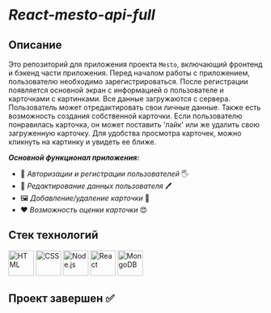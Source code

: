 # _React-mesto-api-full_

## Описание
 Это репозиторий для приложения проекта `Mesto`, включающий фронтенд и бэкенд части приложения. Перед началом работы с приложением, пользователю необходимо зарегистрироваться. После регистрации появляется основной экран с информацией о пользователе и карточками с картинками. Все данные загружаются с сервера. Пользователь может отредактировать свои личные данные. Также есть возможность создания собственной карточки. Если пользователю понравилась карточка, он может поставить 'лайк' или же удалить свою загруженную карточку. Для удобства просмотра карточек, можно кликнуть на картинку и увидеть ее ближе.
 
***Основной функционал приложения:***

 * 🔐 _Авторизации и регистрации пользователей_ 🖐
 * 📃 _Редактирование данных пользователя_ 🖊
 * 🖼 _Добавление/удаление карточки_ 📝 
 * ❤ _Возможность оценки карточки_ 😍

## Стек технологий ##
<div display = 'flex' flex-wrap = 'wrap'>
<img src="https://cdn.jsdelivr.net/gh/devicons/devicon/icons/html5/html5-original-wordmark.svg" alt='HTML' width='50' height='50'/>
<img src="https://cdn.jsdelivr.net/gh/devicons/devicon/icons/css3/css3-original-wordmark.svg" alt='CSS' width='50' height='50'/>
<img src="https://cdn.jsdelivr.net/gh/devicons/devicon/icons/nodejs/nodejs-original-wordmark.svg" alt = 'Node.js' width = '50' height = '50'/>
<img src="https://cdn.jsdelivr.net/gh/devicons/devicon/icons/react/react-original-wordmark.svg" alt = 'React' width = '50' height = '50'/>
<img src="https://cdn.jsdelivr.net/gh/devicons/devicon/icons/mongodb/mongodb-original-wordmark.svg" alt = 'MongoDB' width = '50' height = '50'/>
</div>

## Проект завершен ✅
